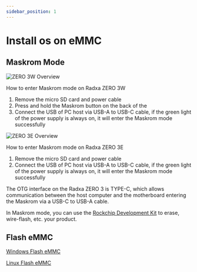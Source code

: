 ```yaml
---
sidebar_position: 1
---
```


# Install os on eMMC

## Maskrom Mode

<Tabs queryString="maskrom">
<TabItem value="ZERO 3W">

![ZERO 3W Overview](/img/zero/zero3w/radxa_zero_3w.webp)

How to enter Maskrom mode on Radxa ZERO 3W

1. Remove the micro SD card and power cable
2. Press and hold the Maskrom button on the back of the
3. Connect the USB of PC host via USB-A to USB-C cable, if the green light of the power supply is always on, it will enter the Maskrom mode successfully

</TabItem>
<TabItem value="ZERO 3E">

![ZERO 3E Overview](/img/zero/zero3w/radxa_zero_3e.webp)

How to enter Maskrom mode on Radxa ZERO 3E

1. Remove the micro SD card and power cable
2. Connect the USB of PC host via USB-A to USB-C cable, if the green light of the power supply is always on, it will enter the Maskrom mode successfully

</TabItem>
</Tabs>

The OTG interface on the Radxa ZERO 3 is TYPE-C, which allows communication between the host computer and the motherboard entering the Maskrom via a USB-C to USB-A cable.

In Maskrom mode, you can use the [Rockchip Development Kit](/general-tutorial/rksdk) to erase, wire-flash, etc. your product.

## Flash eMMC

[Windows Flash eMMC](/general-tutorial/rksdk/rkdevtool.md)

[Linux Flash eMMC](/general-tutorial/rksdk/rkdeveloptool.md)
